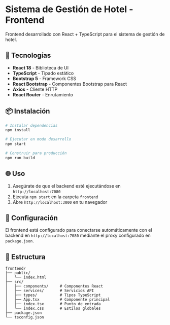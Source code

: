 # Sistema de Gestión de Hotel - Frontend

Frontend desarrollado con React + TypeScript para el sistema de gestión de hotel.

## 🚀 Tecnologías

- **React 18** - Biblioteca de UI
- **TypeScript** - Tipado estático
- **Bootstrap 5** - Framework CSS
- **React Bootstrap** - Componentes Bootstrap para React
- **Axios** - Cliente HTTP
- **React Router** - Enrutamiento

## 📦 Instalación

```bash
# Instalar dependencias
npm install

# Ejecutar en modo desarrollo
npm start

# Construir para producción
npm run build
```

## 🌐 Uso

1. Asegúrate de que el backend esté ejecutándose en `http://localhost:7080`
2. Ejecuta `npm start` en la carpeta `frontend`
3. Abre `http://localhost:3000` en tu navegador

## 🔧 Configuración

El frontend está configurado para conectarse automáticamente con el backend en `http://localhost:7080` mediante el proxy configurado en `package.json`.

## 📁 Estructura

```
frontend/
├── public/
│   └── index.html
├── src/
│   ├── components/     # Componentes React
│   ├── services/       # Servicios API
│   ├── types/          # Tipos TypeScript
│   ├── App.tsx         # Componente principal
│   ├── index.tsx       # Punto de entrada
│   └── index.css       # Estilos globales
├── package.json
└── tsconfig.json
```
